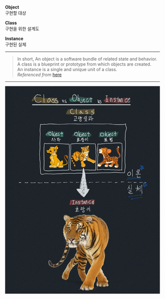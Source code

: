 **Object**  
구현할 대상  

**Class**  
구현을 위한 설계도  

**Instance**  
구현된 실체  

---
>In short, An object is a software bundle of related state and behavior.  
>A class is a blueprint or prototype from which objects are created.  
>An instance is a single and unique unit of a class.  
>*Referenced from* [here](https://alfredjava.wordpress.com/2008/07/08/class-vs-object-vs-instance/)  
---
![image](/images/class_object_instance.jpg)
